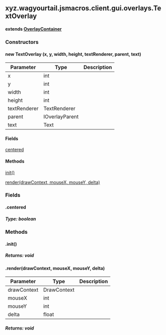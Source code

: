 

xyz.wagyourtail.jsmacros.client.gui.overlays.TextOverlay
--------------------------------------------------------

#### extends [OverlayContainer](1.9.2/xyz/wagyourtail/wagyourgui/overlays/OverlayContainer.html)

### Constructors

#### new TextOverlay (x, y, width, height, textRenderer, parent, text)

| Parameter | Type | Description |
|---|---|---|
| x | int |  |
| y | int |  |
| width | int |  |
| height | int |  |
| textRenderer | TextRenderer |  |
| parent | IOverlayParent |  |
| text | Text |  |



#### Fields

[centered](1.9.2/)



#### Methods

[init()](#init-)


[render(drawContext, mouseX, mouseY, delta)](#render-DrawContext-int-int-float-)



### Fields

#### .centered


##### Type: boolean



### Methods

#### .init()


##### Returns: void



#### .render(drawContext, mouseX, mouseY, delta)

| Parameter | Type | Description |
|---|---|---|
| drawContext | DrawContext |  |
| mouseX | int |  |
| mouseY | int |  |
| delta | float |  |

##### Returns: void




